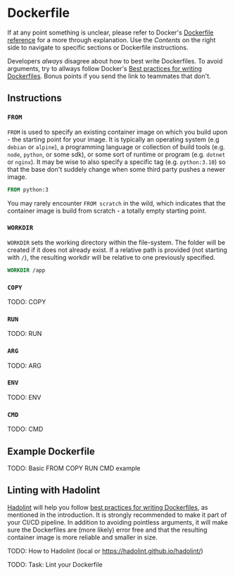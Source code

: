 # Dockerfile

If at any point something is unclear, please refer to Docker's [Dockerfile
reference](https://docs.docker.com/engine/reference/builder/) for a more through
explanation. Use the _Contents_ on the right side to navigate to specific
sections or Dockerfile instructions.

Developers _always_ disagree about how to best write Dockerfiles. To avoid
arguments, try to allways follow Docker's [Best practices for writing
Dockerfiles](https://docs.docker.com/develop/develop-images/dockerfile_best-practices/).
Bonus points if you send the link to teammates that don't.

## Instructions

### `FROM`

`FROM` is used to specify an existing container image on which you build upon -
the starting point for your image. It is typically an operating system (e.g
`debian` or `alpine`), a programming language or collection of build tools (e.g.
`node`, `python`, or some sdk), or some sort of runtime or program (e.g.
`dotnet` or `nginx`). It may be wise to also specify a specific tag (e.g.
`python:3.10`) so that the base don't suddely change when some third party
pushes a newer image.

```Dockerfile
FROM python:3
```

You may rarely encounter `FROM scratch` in the wild, which indicates that the
container image is build from scratch - a totally empty starting point.

### `WORKDIR`

`WORKDIR` sets the working directory within the file-system. The folder will be
created if it does not already exist. If a relative path is provided (not
starting with `/`), the resulting workdir will be relative to one previously
specified.

```Dockerfile
WORKDIR /app
```

### `COPY`

TODO: COPY

### `RUN`

TODO: RUN

### `ARG`

TODO: ARG

### `ENV`

TODO: ENV

### `CMD`

TODO: CMD

## Example Dockerfile

TODO: Basic FROM COPY RUN CMD example

## Linting with Hadolint

[Hadolint](https://github.com/hadolint/hadolint) will help you follow [best
practices for writing
Dockerfiles](https://docs.docker.com/develop/develop-images/dockerfile_best-practices/),
as mentioned in the introduction. It is strongly recommended to make it part of
your CI/CD pipeline. In addition to avoiding pointless arguments, it will make
sure the Dockerfiles are (more likely) error free and that the resulting
container image is more reliable and smaller in size.

TODO: How to Hadolint (local or https://hadolint.github.io/hadolint/)

TODO: Task: Lint your Dockerfile
